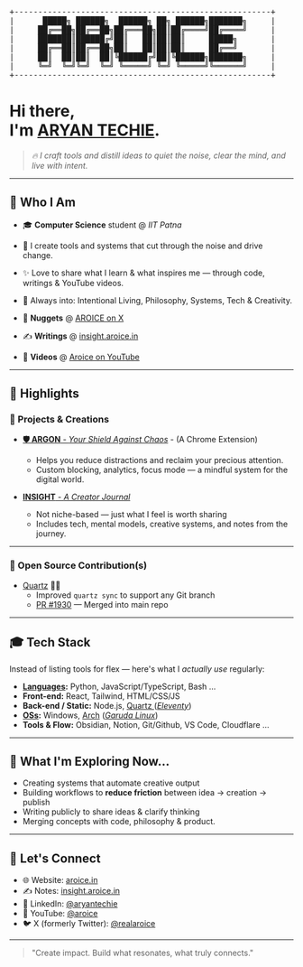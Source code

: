 <pre>
+------------------------------------------------------+
|      █████╗ ██████╗  ██████╗ ██╗ ██████╗███████╗     |
|     ██╔══██╗██╔══██╗██╔═══██╗██║██╔════╝██╔════╝     |
|     ███████║██████╔╝██║   ██║██║██║     █████╗       |
|     ██╔══██║██╔══██╗██║   ██║██║██║     ██╔══╝       |
|     ██║  ██║██║  ██║╚██████╔╝██║╚██████╗███████╗     |
|     ╚═╝  ╚═╝╚═╝  ╚═╝ ╚═════╝ ╚═╝ ╚═════╝╚══════╝     |
+------------------------------------------------------+
</pre>

# Hi there, <br> I'm [ARYAN TECHIE](aryan@aroice.in).

> *🔥 I craft tools and distill ideas  to quiet the noise, clear the mind, and live with intent.*
<!-- > *🔥 I design tools and distill ideas — helping myself and others cut the noise, think clearly, and live with intent.* -->

---
## 🧠 Who I Am

- 🎓 **Computer Science** student @ *IIT Patna*
    
- 🚀 I create tools and systems that cut through the noise and drive change.
- ✨ Love to share what I learn & what inspires me — through code, writings & YouTube videos.
- 🌱 Always into: Intentional Living, Philosophy, Systems, Tech & Creativity.

- 💎 **Nuggets** @ [AROICE on X](https://x.com/aryantechie)  

- ✍️ **Writings** @ [insight.aroice.in](https://insight.aroice.in)  

- 🎥 **Videos** @ [Aroice on YouTube](https://youtube.com/@aroice)  


---

## 🌟 Highlights

### 🔧 Projects & Creations

-  [**🛡️ ARGON** - *Your Shield Against Chaos*](https://argon.aroice.in) - (A Chrome Extension)
    - Helps you reduce distractions and reclaim your precious attention.
    - Custom blocking, analytics, focus mode — a mindful system for the digital world.

- [**INSIGHT** - *A Creator Journal*](https://insight.aroice.in)
  - Not niche-based — just what I feel is worth sharing
  - Includes tech, mental models, creative systems, and notes from the journey.


---

### 💎 Open Source Contribution(s)

- [Quartz](https://github.com/jackyzha0/quartz) ✔⃣
  - Improved `quartz sync` to support any Git branch
  - [PR #1930](https://github.com/jackyzha0/quartz/pull/1930) — Merged into main repo

---

## 🎓 Tech Stack

Instead of listing tools for flex — here's what I *actually use* regularly:

- **[Languages](https://en.wikipedia.org/wiki/Programming_language):** Python, JavaScript/TypeScript, Bash ...
- **Front-end:** React, Tailwind, HTML/CSS/JS
- **Back-end / Static:** Node.js, [Quartz ](https://github.com/jackyzha0/quartz)([*Eleventy*](https://www.11ty.dev/))
- **[OSs](https://en.wikipedia.org/wiki/Operating_system):** Windows, [Arch](https://archlinux.org) ([*Garuda Linux*](https://garudalinux.org))
- **Tools & Flow:** Obsidian, Notion, Git/Github, VS Code, Cloudflare ...


---

## 🚀 What I'm Exploring Now...

- Creating systems that automate creative output
- Building workflows to **reduce friction** between idea → creation → publish
- Writing publicly to share ideas & clarify thinking
- Merging concepts with code, philosophy & product.


---

## 💬 Let's Connect

- 🌐 Website: [aroice.in](https://aroice.in)
- ✍️ Notes: [insight.aroice.in](https://insight.aroice.in)
- 💼 LinkedIn: [@aryantechie](https://www.linkedin.com/in/aryantechie/)
- 🎥 YouTube: [@aroice](https://youtube.com/@aroice)
- 🐦 X (formerly Twitter): [@realaroice](https://twitter.com/realaroice)

---

<!-- > "Create impact. Create something that resonates and truly connects." -->

> "Create impact. Build what resonates, what truly connects."

